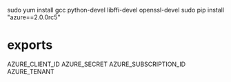 sudo yum install gcc python-devel libffi-devel openssl-devel
sudo pip install "azure==2.0.0rc5"

# exports
AZURE_CLIENT_ID
AZURE_SECRET
AZURE_SUBSCRIPTION_ID
AZURE_TENANT
